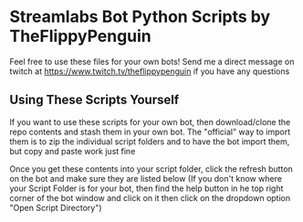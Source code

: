 # Streamlabs Bot Python Scripts by TheFlippyPenguin
Feel free to use these files for your own bots!
Send me a direct message on twitch at https://www.twitch.tv/theflippypenguin if you have any questions

## Using These Scripts Yourself
If you want to use these scripts for your own bot, then download/clone the repo contents and stash them in your own bot.
The "official" way to import them is to zip the individual script folders and to have the bot import them, but copy and paste work just fine

Once you get these contents into your script folder, click the refresh button on the bot and make sure they are listed below
(If you don't know where your Script Folder is for your bot, then find the help button in he top right corner of the bot window and click on it then click on the dropdown option "Open Script Directory")